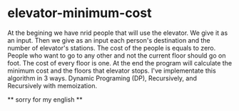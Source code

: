 # elevator-minimum-cost
At the begining we have nrid people that  will use the elevator. We give it as an input. 
Then we give as an input  each  person's destination  and the  number of   elevator's stations. 
 The cost of the people  is equals to  zero.
People who want to go to any other and not the current  floor should  go on foot.
The cost of every floor is one.
At the end the program will calculate the minimum cost and the floors that elevator stops.
I've  implementate this algorithm in 3 ways. Dynamic Programing (DP), Recursively, and Recursively with memoization.


** sorry for my english **

